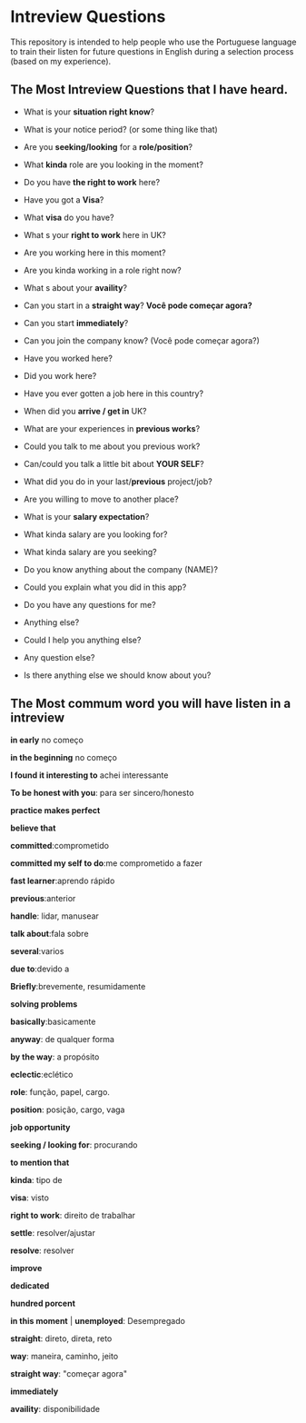# Intreview Questions
This repository is intended to help people who use the Portuguese language to train their listen for future questions in English during a selection process (based on my experience).

## The Most Intreview Questions that I have heard.
- What is your **situation right know**?

- What is your notice period? (or some thing like that)

- Are you **seeking/looking** for a **role/position**?

- What **kinda** role are you looking in the moment?

- Do you have **the right to work** here?

- Have you got a **Visa**?

- What **visa** do you have?

- What s your **right to work** here in UK?

- Are you working here in this moment? 

- Are you kinda working in a role right now? 

- What s about your **availity**?

- Can you start in a **straight way**? __Você pode começar agora?__

- Can you start **immediately**? 

- Can you join the company know?  (Você pode começar agora?) 

- Have you worked here? 

- Did you work here?

- Have you ever gotten a job here in this country?

- When did you **arrive / get in** UK?

- What are your experiences in **previous works**?

- Could you talk to me about you previous work?

- Can/could you talk a little bit about **YOUR SELF**?

- What did you do in your last/**previous** project/job?

-  Are you willing to move to another place?

- What is your **salary expectation**? 

- What kinda salary are you looking for? 

- What kinda salary are you seeking? 

- Do you know anything about the company (NAME)?

- Could you explain what you did in this app?

- Do you have any questions for me?

- Anything else?

- Could I help you anything else?

- Any question else?

- Is there anything else we should know about you?

## The Most commum word you will have listen in a intreview
**in early** no começo

**in the beginning** no começo

**I found it interesting to** achei interessante

**To be honest with you**: para ser sincero/honesto

**practice makes perfect**

**believe that**

**committed**:comprometido

**committed my self to do**:me comprometido a fazer

**fast learner**:aprendo rápido

**previous**:anterior

**handle**: lidar, manusear

**talk about**:fala sobre

**several**:varios

**due to**:devido a

**Briefly**:brevemente, resumidamente

**solving problems**

**basically**:basicamente

**anyway**: de qualquer forma

**by the way**: a propósito

**eclectic**:eclético

**role**: função, papel, cargo.

**position**: posição, cargo, vaga

**job opportunity**

**seeking / looking for**: procurando

**to mention that**

**kinda**: tipo de

**visa**: visto

**right to work**: direito de trabalhar

**settle**: resolver/ajustar 

**resolve**: resolver

**improve**

**dedicated**

**hundred porcent**

**in this moment**
|
**unemployed**: Desempregado

**straight**: direto, direta, reto

**way**: maneira, caminho, jeito

**straight way**: "começar agora"

**immediately**

**availity**: disponibilidade
